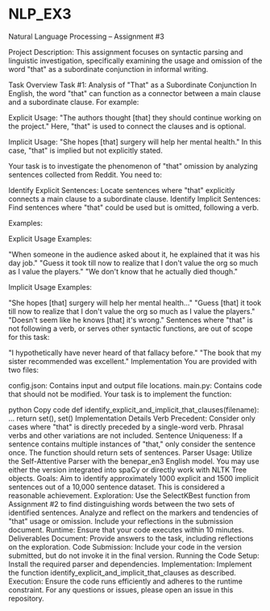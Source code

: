 # NLP_EX3

Natural Language Processing – Assignment #3


Project Description:
This assignment focuses on syntactic parsing and linguistic investigation, specifically examining the usage and omission of the word "that" as a subordinate conjunction in informal writing.


Task Overview
Task #1: Analysis of "That" as a Subordinate Conjunction
In English, the word "that" can function as a connector between a main clause and a subordinate clause. For example:

Explicit Usage: "The authors thought [that] they should continue working on the project." Here, "that" is used to connect the clauses and is optional.

Implicit Usage: "She hopes [that] surgery will help her mental health." In this case, "that" is implied but not explicitly stated.

Your task is to investigate the phenomenon of "that" omission by analyzing sentences collected from Reddit. You need to:

Identify Explicit Sentences: Locate sentences where "that" explicitly connects a main clause to a subordinate clause.
Identify Implicit Sentences: Find sentences where "that" could be used but is omitted, following a verb.

Examples:


Explicit Usage Examples:

"When someone in the audience asked about it, he explained that it was his day job."
"Guess it took till now to realize that I don't value the org so much as I value the players."
"We don't know that he actually died though."


Implicit Usage Examples:

"She hopes [that] surgery will help her mental health..."
"Guess [that] it took till now to realize that I don't value the org so much as I value the players."
"Doesn't seem like he knows [that] it's wrong."
Sentences where "that" is not following a verb, or serves other syntactic functions, are out of scope for this task:

"I hypothetically have never heard of that fallacy before."
"The book that my sister recommended was excellent."
Implementation
You are provided with two files:




config.json: Contains input and output file locations.
main.py: Contains code that should not be modified.
Your task is to implement the function:



python
Copy code
def identify_explicit_and_implicit_that_clauses(filename):
    ...
    return set(), set()
Implementation Details
Verb Precedent: Consider only cases where "that" is directly preceded by a single-word verb. Phrasal verbs and other variations are not included.
Sentence Uniqueness: If a sentence contains multiple instances of "that," only consider the sentence once. The function should return sets of sentences.
Parser Usage: Utilize the Self-Attentive Parser with the benepar_en3 English model. You may use either the version integrated into spaCy or directly work with NLTK Tree objects.
Goals: Aim to identify approximately 1000 explicit and 1500 implicit sentences out of a 10,000 sentence dataset. This is considered a reasonable achievement.
Exploration: Use the SelectKBest function from Assignment #2 to find distinguishing words between the two sets of identified sentences. Analyze and reflect on the markers and tendencies of "that" usage or omission. Include your reflections in the submission document.
Runtime: Ensure that your code executes within 10 minutes.
Deliverables
Document: Provide answers to the task, including reflections on the exploration.
Code Submission: Include your code in the version submitted, but do not invoke it in the final version.
Running the Code
Setup: Install the required parser and dependencies.
Implementation: Implement the function identify_explicit_and_implicit_that_clauses as described.
Execution: Ensure the code runs efficiently and adheres to the runtime constraint.
For any questions or issues, please open an issue in this repository.
